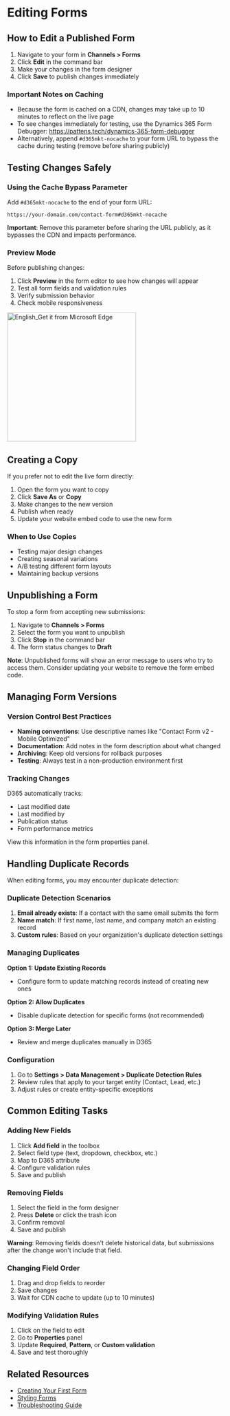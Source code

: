 # Editing Forms

## How to Edit a Published Form

1. Navigate to your form in **Channels > Forms**
2. Click **Edit** in the command bar
3. Make your changes in the form designer
4. Click **Save** to publish changes immediately

### Important Notes on Caching

- Because the form is cached on a CDN, changes may take up to 10 minutes to reflect on the live page
- To see changes immediately for testing, use the Dynamics 365 Form Debugger: https://pattens.tech/dynamics-365-form-debugger
- Alternatively, append `#d365mkt-nocache` to your form URL to bypass the cache during testing (remove before sharing publicly)

## Testing Changes Safely

### Using the Cache Bypass Parameter

Add `#d365mkt-nocache` to the end of your form URL:

```
https://your-domain.com/contact-form#d365mkt-nocache
```

**Important**: Remove this parameter before sharing the URL publicly, as it bypasses the CDN and impacts performance.

### Preview Mode

Before publishing changes:

1. Click **Preview** in the form editor to see how changes will appear
2. Test all form fields and validation rules
3. Verify submission behavior
4. Check mobile responsiveness

<a href="https://microsoftedge.microsoft.com/addons/detail/dynamics-365-form-debugge/ceoaoafhphcpdokfdfkiilmndbepbbec">
  <img width="300" alt="English_Get it from Microsoft Edge" src="https://github.com/user-attachments/assets/28f14c7c-a752-4fd0-9bc4-1c6da358adee" />
</a>

## Creating a Copy

If you prefer not to edit the live form directly:

1. Open the form you want to copy
2. Click **Save As** or **Copy**
3. Make changes to the new version
4. Publish when ready
5. Update your website embed code to use the new form

### When to Use Copies

- Testing major design changes
- Creating seasonal variations
- A/B testing different form layouts
- Maintaining backup versions

## Unpublishing a Form

To stop a form from accepting new submissions:

1. Navigate to **Channels > Forms**
2. Select the form you want to unpublish
3. Click **Stop** in the command bar
4. The form status changes to **Draft**

**Note**: Unpublished forms will show an error message to users who try to access them. Consider updating your website to remove the form embed code.

## Managing Form Versions

### Version Control Best Practices

- **Naming conventions**: Use descriptive names like "Contact Form v2 - Mobile Optimized"
- **Documentation**: Add notes in the form description about what changed
- **Archiving**: Keep old versions for rollback purposes
- **Testing**: Always test in a non-production environment first

### Tracking Changes

D365 automatically tracks:
- Last modified date
- Last modified by
- Publication status
- Form performance metrics

View this information in the form properties panel.

## Handling Duplicate Records

When editing forms, you may encounter duplicate detection:

### Duplicate Detection Scenarios

1. **Email already exists**: If a contact with the same email submits the form
2. **Name match**: If first name, last name, and company match an existing record
3. **Custom rules**: Based on your organization's duplicate detection settings

### Managing Duplicates

**Option 1: Update Existing Records**
- Configure form to update matching records instead of creating new ones

**Option 2: Allow Duplicates**
- Disable duplicate detection for specific forms (not recommended)

**Option 3: Merge Later**
- Review and merge duplicates manually in D365

### Configuration

1. Go to **Settings > Data Management > Duplicate Detection Rules**
2. Review rules that apply to your target entity (Contact, Lead, etc.)
3. Adjust rules or create entity-specific exceptions

## Common Editing Tasks

### Adding New Fields

1. Click **Add field** in the toolbox
2. Select field type (text, dropdown, checkbox, etc.)
3. Map to D365 attribute
4. Configure validation rules
5. Save and publish

### Removing Fields

1. Select the field in the form designer
2. Press **Delete** or click the trash icon
3. Confirm removal
4. Save and publish

**Warning**: Removing fields doesn't delete historical data, but submissions after the change won't include that field.

### Changing Field Order

1. Drag and drop fields to reorder
2. Save changes
3. Wait for CDN cache to update (up to 10 minutes)

### Modifying Validation Rules

1. Click on the field to edit
2. Go to **Properties** panel
3. Update **Required**, **Pattern**, or **Custom validation**
4. Save and test thoroughly

## Related Resources

- [Creating Your First Form](../getting-started/creating-your-first-form.md)
- [Styling Forms](styling-forms.md)
- [Troubleshooting Guide](../reference/troubleshooting.md)
